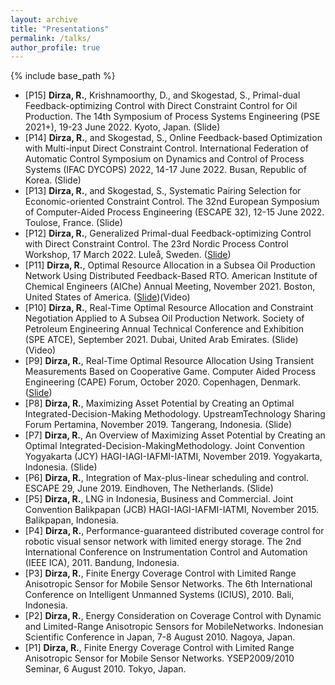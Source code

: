 ```yaml
---
layout: archive
title: "Presentations"
permalink: /talks/
author_profile: true
---
```


{% include base_path %}

* [P15] **Dirza, R.**, Krishnamoorthy, D., and Skogestad, S., Primal-dual Feedback-optimizing Control with Direct Constraint Control for Oil Production. The 14th Symposium of Process Systems Engineering (PSE 2021+), 19-23 June 2022. Kyoto, Japan. (Slide)
* [P14] **Dirza, R.**, and Skogestad, S., Online Feedback-based Optimization with Multi-input Direct Constraint Control. International Federation of Automatic Control Symposium on Dynamics and Control of Process Systems (IFAC DYCOPS) 2022, 14-17 June 2022. Busan, Republic of Korea. (Slide)
* [P13] **Dirza, R.**, and Skogestad, S., Systematic Pairing Selection for Economic-oriented Constraint Control. The 32nd European Symposium of Computer-Aided Process Engineering (ESCAPE 32), 12-15 June 2022. Toulose, France. (Slide)
* [P12] **Dirza, R.**, Generalized Primal-dual Feedback-optimizing Control with Direct Constraint Control. The 23rd Nordic Process Control Workshop, 17 March 2022. Luleå, Sweden. ([Slide](https://www.dropbox.com/s/mcppmrqysyiwadq/RDSS_2022NPCW_Slides.pdf?dl=0))
* [P11] **Dirza, R.**, Optimal Resource Allocation in a Subsea Oil Production Network Using Distributed Feedback-Based RTO. American Institute of Chemical Engineers (AIChe) Annual Meeting, November 2021. Boston, United States of America. ([Slide](https://www.dropbox.com/s/nyo89d07pvpp20k/RRSSDK_2021AIChE_Slides.pdf?dl=0))(Video)
* [P10] **Dirza, R.**, Real-Time Optimal Resource Allocation and Constraint Negotiation Applied to A Subsea Oil Production Network. Society of Petroleum Engineering Annual Technical Conference and Exhibition (SPE ATCE), September 2021. Dubai, United Arab Emirates. (Slide)(Video)
* [P9] **Dirza, R.**, Real-Time Optimal Resource Allocation Using Transient Measurements Based on Cooperative Game. Computer Aided Process Engineering (CAPE) Forum, October 2020. Copenhagen, Denmark. ([Slide](https://www.dropbox.com/s/3qjyve06x8xl1nd/2020_Dirza_Cooperative%20Distributed%20RTO_Presentation_CAPE%20Forum%202020.pdf?dl=0))
* [P8] **Dirza, R.**, Maximizing Asset Potential by Creating an Optimal Integrated-Decision-Making Methodology.  UpstreamTechnology Sharing Forum Pertamina, November 2019.  Tangerang, Indonesia. (Slide)
* [P7] **Dirza, R.**, An Overview of Maximizing Asset Potential by Creating an Optimal Integrated-Decision-MakingMethodology.  Joint Convention Yogyakarta (JCY) HAGI-IAGI-IAFMI-IATMI, November 2019.  Yogyakarta, Indonesia. (Slide)
* [P6] **Dirza, R.**, Integration of Max-plus-linear scheduling and control. ESCAPE 29, June 2019. Eindhoven, The Netherlands. (Slide)
* [P5] **Dirza, R.**, LNG in Indonesia, Business and Commercial. Joint Convention Balikpapan (JCB) HAGI-IAGI-IAFMI-IATMI, November 2015. Balikpapan, Indonesia.
* [P4] **Dirza, R.**, Performance-guaranteed distributed coverage control for robotic visual sensor network with limited energy storage. The 2nd International Conference on Instrumentation Control and Automation (IEEE ICA), 2011. Bandung, Indonesia.
* [P3] **Dirza, R.**, Finite Energy Coverage Control with Limited Range Anisotropic Sensor for Mobile Sensor Networks. The 6th International Conference on Intelligent Unmanned Systems (ICIUS), 2010. Bali, Indonesia.
* [P2] **Dirza, R.**, Energy Consideration on Coverage Control with Dynamic and Limited-Range Anisotropic Sensors for MobileNetworks.  Indonesian Scientific Conference in Japan, 7-8 August 2010.  Nagoya, Japan.
* [P1] **Dirza, R.**, Finite Energy Coverage Control with Limited Range Anisotropic Sensor for Mobile Sensor Networks.  YSEP2009/2010 Seminar, 6 August 2010.  Tokyo, Japan.

<!--{% if site.talkmap_link == true %}

<p style="text-decoration:underline;"><a href="/talkmap.html">See a map of all the places I've given a talk!</a></p>

{% endif %}

{% for post in site.talks reversed %}
  {% include archive-single-talk.html %}
{% endfor %}-->
